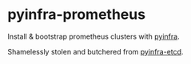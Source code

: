 # pyinfra-prometheus

Install & bootstrap prometheus clusters with [pyinfra](https://github.com/Fizzadar/pyinfra).

Shamelessly stolen and butchered from [pyinfra-etcd](https://github.com/Fizzadar/pyinfra-etcd).
